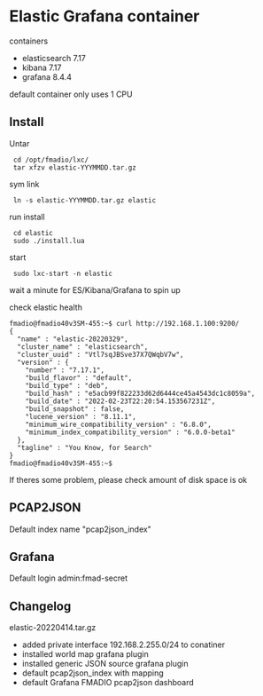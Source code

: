 # Elastic Grafana container

containers

- elasticsearch 7.17
- kibana 7.17
- grafana 8.4.4

default container only uses 1 CPU

## Install 

 Untar

```
 cd /opt/fmadio/lxc/
 tar xfzv elastic-YYYMMDD.tar.gz
```

 sym link

```
 ln -s elastic-YYYMMDD.tar.gz elastic
```

 run install

```
 cd elastic
 sudo ./install.lua
```

 start

```
 sudo lxc-start -n elastic
```

wait a minute for ES/Kibana/Grafana to spin up

check elastic health

```
fmadio@fmadio40v3SM-455:~$ curl http://192.168.1.100:9200/
{
  "name" : "elastic-20220329",
  "cluster_name" : "elasticsearch",
  "cluster_uuid" : "Vtl7sqJBSve37X7QWqbV7w",
  "version" : {
    "number" : "7.17.1",
    "build_flavor" : "default",
    "build_type" : "deb",
    "build_hash" : "e5acb99f822233d62d6444ce45a4543dc1c8059a",
    "build_date" : "2022-02-23T22:20:54.153567231Z",
    "build_snapshot" : false,
    "lucene_version" : "8.11.1",
    "minimum_wire_compatibility_version" : "6.8.0",
    "minimum_index_compatibility_version" : "6.0.0-beta1"
  },
  "tagline" : "You Know, for Search"
}
fmadio@fmadio40v3SM-455:~$ 
```

If theres some problem, please check amount of disk space is ok


## PCAP2JSON

Default index name "pcap2json_index"

## Grafana 

Default login admin:fmad-secret 


## Changelog 


elastic-20220414.tar.gz

- added private interface 192.168.2.255.0/24 to conatiner
- installed world map grafana plugin 
- installed generic JSON source grafana plugin 
- default pcap2json_index with mapping 
- default Grafana FMADIO pcap2json dashboard 
